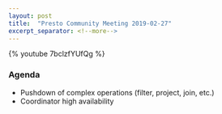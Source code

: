 ```yaml
---
layout: post
title:  "Presto Community Meeting 2019-02-27"
excerpt_separator: <!--more-->
---
```


{% youtube 7bclzfYUfQg %}

### Agenda
* Pushdown of complex operations (filter, project, join, etc.)
* Coordinator high availability

<!--more-->
